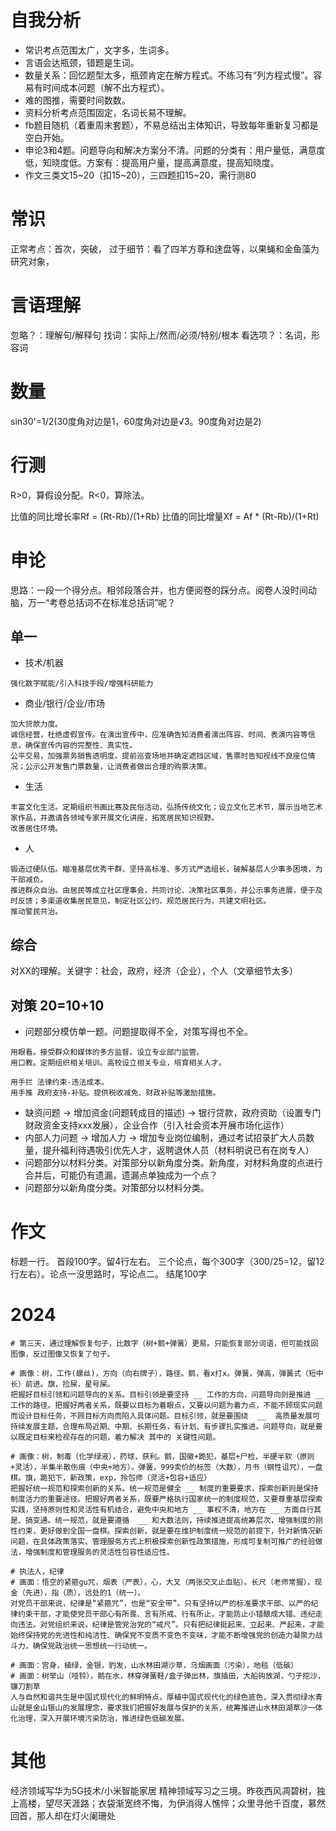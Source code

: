 # 自我分析
- 常识考点范围太广，文字多，生词多。
- 言语会达瓶颈，错题是生词。
- 数量关系：回忆题型太多，瓶颈肯定在解方程式。不练习有“列方程式慢”。容易有时间成本问题（解不出方程式）。
- 难的图推，需要时间数数。
- 资料分析考点范围固定，名词长易不理解。
- fb题目随机（着重周末套题），不易总结出主体知识，导致每年重新复习都是空白开始。
- 申论3和4题。问题导向和解决方案分不清。问题的分类有：用户量低，满意度低，知晓度低。方案有：提高用户量，提高满意度，提高知晓度。
- 作文三类文15~20（扣15~20），三四题扣15~20，需行测80

# 常识
正常考点：首次，突破，
过于细节：看了四羊方尊和逨盘等，以果蝇和金鱼藻为研究对象，

# 言语理解
忽略？：理解句/解释句
找词：实际上/然而/必须/特别/根本
看选项？：名词，形容词

# 数量
sin30'=1/2(30度角对边是1，60度角对边是√3。90度角对边是2)

# 行测
R>0，算假设分配。R<0，算除法。

比值的同比增长率Rf = (Rt-Rb)/(1+Rb)
比值的同比增量Xf = Af * (Rt-Rb)/(1+Rt)

# 申论
思路：一段一个得分点。相邻段落合并，也方便阅卷的踩分点。阅卷人没时间动脑，万一“考卷总括词不在标准总括词”呢？
## 单一
- 技术/机器
```
强化数字赋能/引入科技手段/增强科研能力
```
- 商业/银行/企业/市场
```
加大贷款力度。
诚信经营，杜绝虚假宣传。在演出宣传中，应准确告知消费者演出阵容、时间、表演内容等信息，确保宣传内容的完整性、真实性。
公平交易，加强票务销售透明度。提前巡查场地并确定遮挡区域，售票时告知视线不良座位情况；公示公开发售门票数量，让消费者做出合理的购票决策。
```
- 生活
```
丰富文化生活。定期组织书画比赛及民俗活动，弘扬传统文化；设立文化艺术节，展示当地艺术家作品，并邀请各领域专家开展文化讲座，拓宽居民知识视野。
改善居住环境。
```
- 人
```
锻造过硬队伍。瞄准基层优秀干群，坚持高标准、多方式严选组长，破解基层人少事多困境，为干部减负。
推进群众自治。由居民等成立社区理事会，共同讨论、决策社区事务，并公示事务进展，便于及时反馈；多渠道收集居民意见，制定社区公约，规范居民行为，共建文明社区。
推动警民共治。
```
## 综合
对XX的理解。关键字：社会，政府，经济（企业），个人（文章细节太多）
## 对策 20=10+10
- 问题部分模仿单一题。问题提取得不全，对策写得也不全。
```
用眼看。接受群众和媒体的多方监督。设立专业部门监管。
用口教。定期组织相关培训。高校设立相关专业，培育相关人才。

用手拦 法律约束-违法成本。
用手推 政府支持-补贴。提供税收减免、财政补贴等激励措施。
```
- 缺资问题 -> 增加资金(问题转成目的描述) -> 银行贷款，政府资助（设置专门财政资金支持xxx发展），企业合作（引入社会资本开展市场化运作）
- 内部人力问题 -> 增加人力 -> 增加专业岗位编制，通过考试招录扩大人员数量，提升福利待遇吸引优先人才，返聘退休人员（材料明说已有在岗专人）
- 问题部分以材料分类。对策部分以新角度分类。新角度，对材料角度的点进行合并后，可能仍有遗漏，遗漏点单独成为一个点？
- 问题部分以新角度分类。对策部分以材料分类。

# 作文
标题一行。
首段100字。留4行左右。
三个论点，每个300字（300/25=12，留12行左右）。论点一没思路时，写论点二。
结尾100字
# 2024
```
# 第三天，通过理解恢复句子，比数字（树+鹅+弹簧）更易。只能恢复部分词语，但可能找回图像，反过图像又恢复了句子。

# 画像：树，工作(螺丝)，方向（向右牌子），路径。鹅，看x打x。弹簧，弹高，弹簧式（短中长）前进。旗，捡屎，星号屎。
把握好目标引领和问题导向的关系。目标引领是要坚持 __ 工作的方向，问题导向则是推进 __ 工作的路径。把握好两者关系，既要以目标为着眼点，又要以问题为着力点，不能不顾现实问题而设计目标任务，不顾目标方向而陷入具体问题。目标引领，就是要围绕  __  高质量发展可持续发展主题，合理布局近期、中期、长期任务，有计划、有步骤扎实推进。问题导向，就是要以既定目标来检视存在的问题，着力解决 其中的 关键性问题。

# 画像：树，制毒（化学绿液），药球，获利。鹅，国徽+跪犯，基层+尸检，半硬半软（原则+灵活），半集半散伤痕（中央+地方）。弹簧，999卖价的标签（大数），月书（钢性诅咒），一盘棋。旗，跪犯下，新政策，exp，拎包师（灵活+包容+适应）
把握好统一规范和探索创新的关系。统一规范是健全 __ 制度的重要要求，探索创新则是保持制度活力的重要途径。把握好两者关系，既要严格执行国家统一的制度规范，又要尊重基层探索实践，坚持原则性和灵活性有机结合，避免中央和地方 __ 事权不清，地方在 __ 方面自行其是、搞变通。统一规范，就是要遵循  __ 和大数法则，持续推进提高统筹层次，增强制度的刚性约束，更好做到全国一盘棋。探索创新，就是要在维护制度统一规范的前提下，针对新情况新问题，在具体政策落实、管理服务方式上积极探索创新性政策措施，形成可复制可推广的经验做法，增强制度和管理服务的灵活性包容性适应性。

# 执法人，纪律
# 画面：悟空的紧箍gu咒，烟表（严表），心，大叉（两张交叉止血贴）。长尺（老师常握），现金（先进），指（质），远处的1（统一）。
对党员干部来说，纪律是“紧箍咒”，也是“安全带”。只有坚持以严的标准要求干部、以严的纪律约束干部，才能使党员干部心有所畏、言有所戒、行有所止，才能防止小错酿成大错、违纪走向违法。对党组织来说，纪律是管党治党的“戒尺”。只有把纪律挺起来、立起来、严起来，才能始终保持党的先进性和纯洁性、确保党不变质不变色不变味，才能不断增强党的创造力凝聚力战斗力，确保党政治统一思想统一行动统一。

# 画面：宫身，植绿，金银，豹发，山水林田湖沙草，乌烟画面（污染），地毯（低碳）
# 画面：树举山（哑铃），鹅在水，林穿弹簧鞋/盒子弹出林，旗插田，大船钩放湖，勺子挖沙，镰刀割草
人与自然和谐共生是中国式现代化的鲜明特点，厚植中国式现代化的绿色底色，深入贯彻绿水青山就是金山银山的发展理念，要求我们把握好发展与保护的关系，统筹推进山水林田湖草沙一体化治理，深入开展环境污染防治，推进绿色低碳发展。
```
# 其他
经济领域写华为5G技术/小米智能家居
精神领域写习之三境。昨夜西风凋碧树，独上高楼，望尽天涯路；衣袋渐宽终不悔，为伊消得人憔悴；众里寻他千百度，慕然回首，那人却在灯火阑珊处
